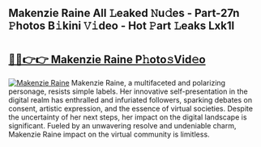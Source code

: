 ## Makenzie Raine All 𝙻eaked 𝙽u𝚍es - Part-27n 𝙿hotos B𝚒kini 𝚅𝚒deo - Hot 𝙿art 𝙻eaks Lxk1l

# <h2><a href="http://ld1xt9.urlbe.top/?page=Makenzie+Raine">🔗🔗👉👉 Makenzie Raine P𝚑oto𝚜Vid𝚎o</a></h2>

[![Makenzie Raine](https://i.imgur.com/eBuTRDB.gif)](http://ld1xt9.urlbe.top/?page=Makenzie+Raine)
Makenzie Raine, a multifaceted and polarizing personage, resists simple labels. Her innovative self-presentation in the digital realm has enthralled and infuriated followers, sparking debates on consent, artistic expression, and the essence of virtual societies. Despite the uncertainty of her next steps, her impact on the digital landscape is significant. Fueled by an unwavering resolve and undeniable charm, Makenzie Raine impact on the virtual community is limitless.
